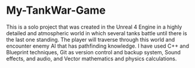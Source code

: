 # My-TankWar-Game

This is a solo project that was created in the Unreal 4 Engine in a highly detailed and atmospheric world in which several tanks battle until there is the last one standing. The player will traverse through this world and encounter enemy AI that has pathfinding knowledge. I have used C++ and Blueprint techniques, Git as version control and backup system, Sound effects, and audio, and Vector mathematics and physics calculations. 
